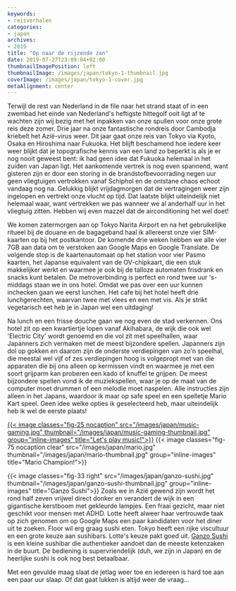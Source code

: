 ```yaml
---
keywords:
- reisverhalen
categories:
- japan
archives:
- 2019
title: "Op naar de rijzende zon"
date: 2019-07-27T23:09:04+02:00
thumbnailImagePosition: left
thumbnailImage: /images/japan/tokyo-1-thumbnail.jpg
coverImage: /images/japan/tokyo-1-cover.jpg
metaAlignment: center
---
```

Terwijl de rest van Nederland in de file naar het strand staat of in een
zwembad het einde van Nederland's heftigste hittegolf ooit ligt af te wachten
zijn wij bezig met het inpakken van onze spullen voor onze grote reis deze
zomer. Drie jaar na onze fantastische rondreis door Cambodja kriebelt het
Azië-virus weer. Dit jaar gaat onze reis van Tokyo via Kyoto, Osaka en
Hiroshima naar Fukuoka. Het blijft beschamend hoe iedere keer weer blijkt dat
je topografische kennis van een land zo beperkt is als je er nog nooit geweest
bent: ik had geen idee dat Fukuoka helemaal in het zuiden van Japan ligt.
Het aankomende vertrek is nog even spannend, want gisteren zijn er door een
storing in de brandstofbevoorrading negen uur geen vliegtuigen vertrokken
vanaf Schiphol en de ontstane chaos echoot vandaag nog na. Gelukkig blijkt
vrijdagmorgen dat de vertragingen weer zijn ingelopen en vertrekt onze vlucht
op tijd.
Dat laatste blijkt uiteindelijk niet helemaal waar, want vertrekken we pas
wanneer we al anderhalf uur in het vliegtuig zitten. Hebben wij even mazzel
dat de airconditioning het wel doet!

We komen zatermorgen aan op Tokyo Narita Airport en na het gebruikelijke
ritueel bij de douane en de bagageband haal ik allereerst onze vier
SIM-kaarten op bij het postkantoor. De komende drie weken hebben we alle vier
7GB aan data om te verstoken aan Google Maps en Google Translate. De volgende
stop is de kaartenautomaat op het station voor vier Pasmo kaarten, het Japanse
equivalent van de OV-chipkaart, die een stuk makkelijker werkt en waarmee je
ook bij de talloze automaten frisdrank en snacks kunt betalen. De
metroverbinding is perfect en rond twee uur 's-middags staan we in ons hotel.
Omdat we pas over een uur kunnen inchecken gaan we eerst lunchen. Het cafe bij
het hotel heeft drie lunchgerechten, waarvan twee met vlees en een met vis.
Als je strikt vegetarisch eet heb je in Japan wel een uitdaging!

Na lunch en een frisse douche gaan we nog even de stad verkennen. Ons hotel
zit op een kwartiertje lopen vanaf Akihabara, de wijk die ook wel 'Electric
City' wordt genoemd en die vol zit met speelhallen, waar Japanners zich
vermaken met de meest bijzondere spellen. Japanners zijn dol op gokken en
daarom zijn de onderste verdiepingen van zo'n speelhal, die meestal wel vijf
of zes verdiepingen hoog is volgepropt met van die apparaten die bij ons
alleen op kermissen vindt en waarmee je met een soort grijparm kan proberen
een kado of knuffel te grijpen. De meest bijzondere spellen vond ik de
muziekspellen, waar je op de maat van de computer moet drummen of een melodie
moet naspelen. Alle instructies zijn alleen in het Japans, waardoor ik maar op
safe speel en een spelletje Mario Kart speel. Geen idee welke opties ik
geselecteerd heb, maar uiteindelijk heb ik wel de eerste plaats!

[{{< image classes="fig-25 nocaption" src="/images/japan/music-gaming.jpg" thumbnail="/images/japan/music-gaming-thumbnail.jpg" group="inline-images" title="Let's play music!">}}](https://photos.app.goo.gl/QGqPDTJUfSZCsbvq9)
{{< image classes="fig-75 nocaption clear" src="/images/japan/mario.jpg" thumbnail="/images/japan/mario-thumbnail.jpg" group="inline-images" title="Mario Champion!">}}

{{< image classes="fig-33 right" src="/images/japan/ganzo-sushi.jpg" thumbnail="/images/japan/ganzo-sushi-thumbnail.jpg" group="inline-images" title="Ganzo Sushi">}}
Zoals we in Azië gewend zijn wordt het rond half zeven vrijwel direct donker
en verandert de wijk in een gigantische kerstboom met gekleurde lampjes. Een
fraai gezicht, maar niet geschikt voor mensen met ADHD. Lotte heeft alweer
haar vertrouwde taak op zich genomen om op Google Maps een paar kandidaten
voor het diner uit te zoeken. Floor wil erg graag sushi eten. Tokyo heeft een
rijke viscultuur en een grote keuze aan sushibars. Lotte's keuze pakt goed
uit. [Ganzo Sushi](http://www.gansozushi.com/) is een kleine sushibar die
authentieker aandoet dan de meeste ketenzaken in de buurt. De bediening is
supervriendelijk (duh, we zijn in Japan) en de heerlijke sushi is ook nog best
betaalbaar.

Met een gevulde maag slaat de jetlag weer toe en iedereen is hard toe aan een
paar uur slaap. Of dat gaat lukken is altijd weer de vraag...
